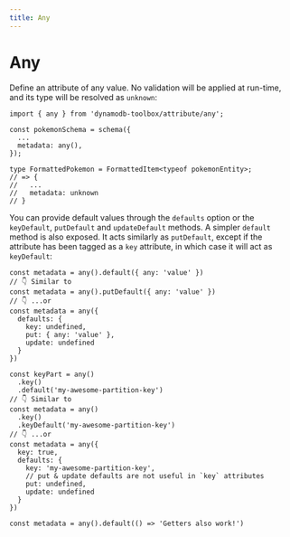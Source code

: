 ```yaml
---
title: Any
---
```


# Any

Define an attribute of any value. No validation will be applied at run-time, and its type will be resolved as `unknown`:

```tsx
import { any } from 'dynamodb-toolbox/attribute/any';

const pokemonSchema = schema({
  ...
  metadata: any(),
});

type FormattedPokemon = FormattedItem<typeof pokemonEntity>;
// => {
//   ...
//   metadata: unknown
// }
```

You can provide default values through the `defaults` option or the `keyDefault`, `putDefault` and `updateDefault` methods. A simpler `default` method is also exposed. It acts similarly as `putDefault`, except if the attribute has been tagged as a `key` attribute, in which case it will act as `keyDefault`:

```tsx
const metadata = any().default({ any: 'value' })
// 👇 Similar to
const metadata = any().putDefault({ any: 'value' })
// 👇 ...or
const metadata = any({
  defaults: {
    key: undefined,
    put: { any: 'value' },
    update: undefined
  }
})

const keyPart = any()
  .key()
  .default('my-awesome-partition-key')
// 👇 Similar to
const metadata = any()
  .key()
  .keyDefault('my-awesome-partition-key')
// 👇 ...or
const metadata = any({
  key: true,
  defaults: {
    key: 'my-awesome-partition-key',
    // put & update defaults are not useful in `key` attributes
    put: undefined,
    update: undefined
  }
})

const metadata = any().default(() => 'Getters also work!')
```
